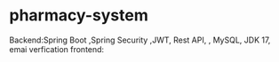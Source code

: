 # pharmacy-system
Backend:Spring Boot ,Spring Security ,JWT, Rest API, , MySQL, JDK 17, emai verfication
frontend:
